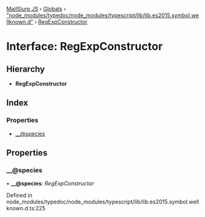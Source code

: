 [MailSlurp JS](../README.md) › [Globals](../globals.md) › ["node_modules/typedoc/node_modules/typescript/lib/lib.es2015.symbol.wellknown.d"](../modules/_node_modules_typedoc_node_modules_typescript_lib_lib_es2015_symbol_wellknown_d_.md) › [RegExpConstructor](_node_modules_typedoc_node_modules_typescript_lib_lib_es2015_symbol_wellknown_d_.regexpconstructor.md)

# Interface: RegExpConstructor

## Hierarchy

* **RegExpConstructor**

## Index

### Properties

* [__@species](_node_modules_typedoc_node_modules_typescript_lib_lib_es2015_symbol_wellknown_d_.regexpconstructor.md#__@species)

## Properties

###  __@species

• **__@species**: *RegExpConstructor*

Defined in node_modules/typedoc/node_modules/typescript/lib/lib.es2015.symbol.wellknown.d.ts:225
